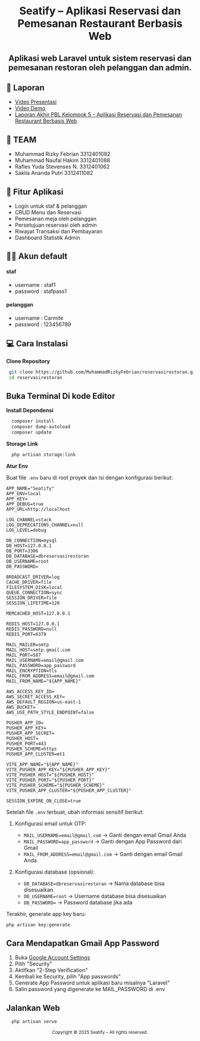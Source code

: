 <h1 align="center">Seatify – Aplikasi Reservasi dan Pemesanan Restaurant Berbasis Web </h1>

<h2 align="center">Aplikasi web Laravel untuk sistem reservasi dan pemesanan restoran oleh pelanggan dan admin.</h2>

## 📄 Laporan

-   [Video Presentasi](https://youtu.be/KJ2iPufUeM4?si=1o57Jr1a8oVXY0tG)
-   [Video Demo](https://youtu.be/6wJOj5lO4ig)
-   [Laporan Akhir PBL Kelompok 5 – Aplikasi Reservasi dan Pemesanan Restaurant Berbasis Web](LaporanAAS_Kel5_IF2C_Pagi.pdf)

## 👥 TEAM

-   Muhammad Rizky Febrian 3312401082
-   Muhammad Naufal Hakim 3312401088
-   Rafles Yuda Stevenses N. 3312401062
-   Sakila Ananda Putri 3312411082

## 📌 Fitur Aplikasi

-   Login untuk staf & pelanggan
-   CRUD Menu dan Reservasi
-   Pemesanan meja oleh pelanggan
-   Persetujuan reservasi oleh admin
-   Riwayat Transaksi dan Pembayaran
-   Dashboard Statistik Admin

## 🧑‍💻 Akun default

#### staf

-   username : staf1
-   password : stafpass1

#### pelanggan

-   username : Carmite
-   password : 123456789

## 💻 Cara Instalasi

**Clone Repository**

```bash
 git clone https://github.com/MuhammadRizkyFebrian/reservasirestoran.git
 cd reservasirestoran
```

## Buka Terminal Di kode Editor

**Install Dependensi**

```bash
  composer install
  composer dump-autoload
  composer update
```

**Storage Link**

```bash
  php artisan storage:link
```

**Atur Env**

Buat file `.env` baru di root proyek dan isi dengan konfigurasi berikut:

```env
APP_NAME="Seatify"
APP_ENV=local
APP_KEY=
APP_DEBUG=true
APP_URL=http://localhost

LOG_CHANNEL=stack
LOG_DEPRECATIONS_CHANNEL=null
LOG_LEVEL=debug

DB_CONNECTION=mysql
DB_HOST=127.0.0.1
DB_PORT=3306
DB_DATABASE=dbreservasirestoran
DB_USERNAME=root
DB_PASSWORD=

BROADCAST_DRIVER=log
CACHE_DRIVER=file
FILESYSTEM_DISK=local
QUEUE_CONNECTION=sync
SESSION_DRIVER=file
SESSION_LIFETIME=120

MEMCACHED_HOST=127.0.0.1

REDIS_HOST=127.0.0.1
REDIS_PASSWORD=null
REDIS_PORT=6379

MAIL_MAILER=smtp
MAIL_HOST=smtp.gmail.com
MAIL_PORT=587
MAIL_USERNAME=email@gmail.com
MAIL_PASSWORD=app_password
MAIL_ENCRYPTION=tls
MAIL_FROM_ADDRESS=email@gmail.com
MAIL_FROM_NAME="${APP_NAME}"

AWS_ACCESS_KEY_ID=
AWS_SECRET_ACCESS_KEY=
AWS_DEFAULT_REGION=us-east-1
AWS_BUCKET=
AWS_USE_PATH_STYLE_ENDPOINT=false

PUSHER_APP_ID=
PUSHER_APP_KEY=
PUSHER_APP_SECRET=
PUSHER_HOST=
PUSHER_PORT=443
PUSHER_SCHEME=https
PUSHER_APP_CLUSTER=mt1

VITE_APP_NAME="${APP_NAME}"
VITE_PUSHER_APP_KEY="${PUSHER_APP_KEY}"
VITE_PUSHER_HOST="${PUSHER_HOST}"
VITE_PUSHER_PORT="${PUSHER_PORT}"
VITE_PUSHER_SCHEME="${PUSHER_SCHEME}"
VITE_PUSHER_APP_CLUSTER="${PUSHER_APP_CLUSTER}"

SESSION_EXPIRE_ON_CLOSE=true
```

Setelah file `.env` terbuat, ubah informasi sensitif berikut:

1. Konfigurasi email untuk OTP:

    - `MAIL_USERNAME=email@gmail.com` -> Ganti dengan email Gmail Anda
    - `MAIL_PASSWORD=app_password` -> Ganti dengan App Password dari Gmail
    - `MAIL_FROM_ADDRESS=email@gmail.com` -> Ganti dengan email Gmail Anda

2. Konfigurasi database (opsional):
    - `DB_DATABASE=dbreservasirestoran` -> Nama database bisa disesuaikan
    - `DB_USERNAME=root` -> Username database bisa disesuaikan
    - `DB_PASSWORD=` -> Password database jika ada

Terakhir, generate app key baru:

```bash
php artisan key:generate
```

## Cara Mendapatkan Gmail App Password

1. Buka [Google Account Settings](https://myaccount.google.com/)
2. Pilih "Security"
3. Aktifkan "2-Step Verification"
4. Kembali ke Security, pilih "App passwords"
5. Generate App Password untuk aplikasi baru misalnya "Laravel"
6. Salin password yang digenerate ke MAIL_PASSWORD di .env

## Jalankan Web

```bash
  php artisan serve
```

<div align="center">
  <p><sub>Copyright © 2025 Seatify – All rights reserved.</sub></p>
</div>
